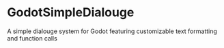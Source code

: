 # GodotSimpleDialouge
A simple dialouge system for Godot featuring customizable text formatting and function calls
